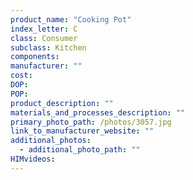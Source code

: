```yaml
---
product_name: "Cooking Pot"
index_letter: C
class: Consumer
subclass: Kitchen
components:
manufacturer: ""
cost: 
DOP: 
POP: 
product_description: ""
materials_and_processes_description: ""
primary_photo_path: /photos/3057.jpg
link_to_manufacturer_website: ""
additional_photos:
  - additional_photo_path: ""
HIMvideos:
---
```

